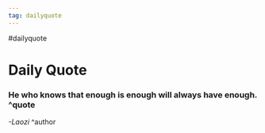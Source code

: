 ```yaml
---
tag: dailyquote
---
```


#dailyquote

# Daily Quote

### He who knows that enough is enough will always have enough. ^quote
*-Laozi* ^author
